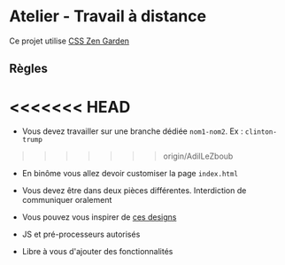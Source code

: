 # Atelier - Travail à distance

Ce projet utilise [CSS Zen Garden](http://www.csszengarden.com/)

## Règles

<<<<<<< HEAD
=======
- Vous devez travailler sur une branche dédiée `nom1-nom2`. Ex : `clinton-trump`

>>>>>>> origin/AdilLeZboub
- En binôme vous allez devoir customiser la page `index.html`

- Vous devez être dans deux pièces différentes. Interdiction de communiquer oralement

- Vous pouvez vous inspirer de [ces designs](http://www.mezzoblue.com/zengarden/alldesigns/)

- JS et pré-processeurs autorisés

- Libre à vous d'ajouter des fonctionnalités
